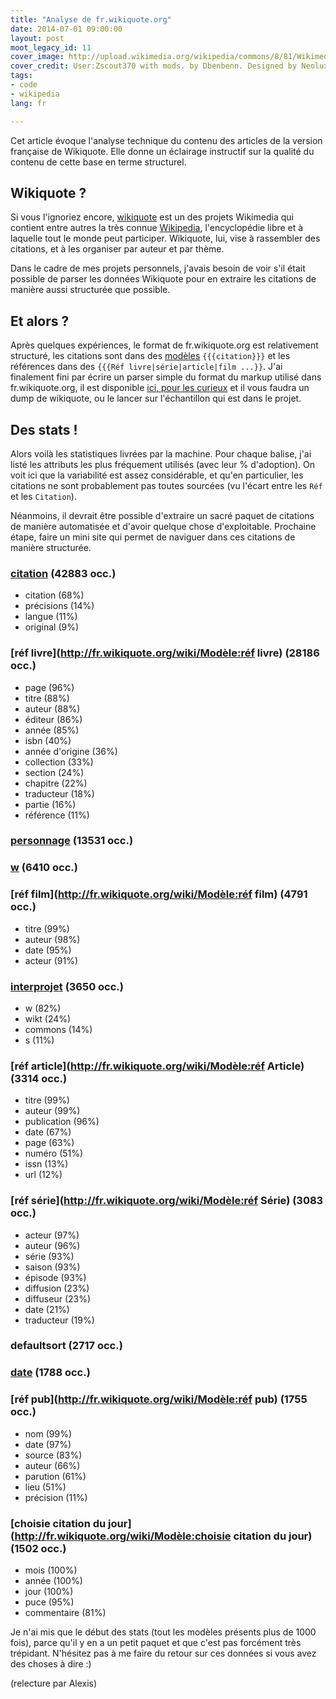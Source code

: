 ```yaml
---
title: "Analyse de fr.wikiquote.org"
date: 2014-07-01 09:00:00
layout: post
moot_legacy_id: 11
cover_image: http://upload.wikimedia.org/wikipedia/commons/8/81/Wikimedia-logo.svg
cover_credit: User:Zscout370 with mods. by Dbenbenn. Designed by Neolux
tags:
- code
- wikipedia
lang: fr

---
```

Cet article évoque l'analyse technique du contenu des articles de la version française de Wikiquote. Elle donne un éclairage instructif sur la qualité du contenu de cette base en terme structurel.

## Wikiquote ?
Si vous l'ignoriez encore, [wikiquote](http://fr.wikiquote.org) est un des projets Wikimedia qui contient entre autres la très connue [Wikipedia](http://fr.wikipedia.org), l'encyclopédie libre et à laquelle tout le monde peut participer. Wikiquote, lui, vise à rassembler des citations, et à les organiser par auteur et par thème.

Dans le cadre de mes projets personnels, j'avais besoin de voir s'il était possible de parser les données Wikiquote pour en extraire les citations de manière aussi structurée que possible.

## Et alors ?
Après quelques expériences, le format de fr.wikiquote.org est relativement structuré, les citations sont dans des [modèles](http://fr.wikiquote.org/wiki/Cat%C3%A9gorie:Mod%C3%A8le:Racine)  `{{{citation}}}` et les références dans des `{{{Réf livre|série|article|film ...}}`. J'ai finalement fini par écrire un parser simple du format du markup utilisé dans fr.wikiquote.org, il est disponible [ici, pour les curieux](https://github.com/octplane/wikiquote-parser) et il vous faudra un dump de wikiquote, ou le lancer sur l'échantillon qui est dans le projet.

## Des stats !
Alors voilà les statistiques livrées par la machine. Pour chaque balise, j'ai listé les attributs les plus fréquement utilisés (avec leur % d'adoption). On voit ici que la variabilité est assez considérable, et qu'en particulier, les citations ne sont probablement pas toutes sourcées (vu l'écart entre les `Réf ` et les `Citation`).

Néanmoins, il devrait être possible d'extraire un sacré paquet de citations de manière automatisée et d'avoir quelque chose d'exploitable. Prochaine étape, faire un mini site qui permet de naviguer dans ces citations de manière structurée.

### [citation](http://fr.wikiquote.org/wiki/Modèle:citation) (42883 occ.)
- citation (68%)
- précisions (14%)
- langue (11%)
- original (9%)
### [réf livre](http://fr.wikiquote.org/wiki/Modèle:réf livre) (28186 occ.)
- page (96%)
- titre (88%)
- auteur (88%)
- éditeur (86%)
- année (85%)
- isbn (40%)
- année d'origine (36%)
- collection (33%)
- section (24%)
- chapitre (22%)
- traducteur (18%)
- partie (16%)
- référence (11%)
### [personnage](http://fr.wikiquote.org/wiki/Modèle:personnage) (13531 occ.)
### [w](http://fr.wikiquote.org/wiki/Modèle:w) (6410 occ.)
### [réf film](http://fr.wikiquote.org/wiki/Modèle:réf film) (4791 occ.)
- titre (99%)
- auteur (98%)
- date (95%)
- acteur (91%)
### [interprojet](http://fr.wikiquote.org/wiki/Modèle:interprojet) (3650 occ.)
- w (82%)
- wikt (24%)
- commons (14%)
- s (11%)
### [réf article](http://fr.wikiquote.org/wiki/Modèle:réf Article) (3314 occ.)
- titre (99%)
- auteur (99%)
- publication (96%)
- date (67%)
- page (63%)
- numéro (51%)
- issn (13%)
- url (12%)
### [réf série](http://fr.wikiquote.org/wiki/Modèle:réf Série) (3083 occ.)
- acteur (97%)
- auteur (96%)
- série (93%)
- saison (93%)
- épisode (93%)
- diffusion (23%)
- diffuseur (23%)
- date (21%)
- traducteur (19%)
### defaultsort (2717 occ.)
### [date](http://fr.wikiquote.org/wiki/Modèle:date) (1788 occ.)
### [réf pub](http://fr.wikiquote.org/wiki/Modèle:réf pub) (1755 occ.)
- nom (99%)
- date (97%)
- source (83%)
- auteur (66%)
- parution (61%)
- lieu (51%)
- précision (11%)
### [choisie citation du jour](http://fr.wikiquote.org/wiki/Modèle:choisie citation du jour) (1502 occ.)
- mois (100%)
- année (100%)
- jour (100%)
- puce (95%)
- commentaire (81%)

Je n'ai mis que le début des stats (tout les modèles présents plus de 1000 fois), parce qu'il y en a un petit paquet et que c'est pas forcément très trépidant. N'hésitez pas à me faire du retour sur ces données si vous avez des choses à dire :)

(relecture par Alexis)
